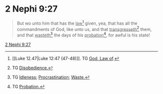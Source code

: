 # 2 Nephi 9:27

> But wo unto him that has the <u>law</u>[^a] given, yea, that has all the commandments of God, like unto us, and that <u>transgresseth</u>[^b] them, and that <u>wasteth</u>[^c] the days of his <u>probation</u>[^d], for awful is his state!

[2 Nephi 9:27](https://www.churchofjesuschrist.org/study/scriptures/bofm/2-ne/9?lang=eng&id=p27#p27)


[^a]: [[Luke 12.47|Luke 12:47 (47-48)]]. TG [God, Law of](https://www.churchofjesuschrist.org/study/scriptures/tg/god-law-of?lang=eng).
[^b]: TG [Disobedience.](https://www.churchofjesuschrist.org/study/scriptures/tg/disobedience?lang=eng)
[^c]: TG [Idleness](https://www.churchofjesuschrist.org/study/scriptures/tg/idleness?lang=eng); [Procrastination](https://www.churchofjesuschrist.org/study/scriptures/tg/procrastination?lang=eng); [Waste.](https://www.churchofjesuschrist.org/study/scriptures/tg/waste?lang=eng)
[^d]: TG [Probation.](https://www.churchofjesuschrist.org/study/scriptures/tg/probation?lang=eng)
